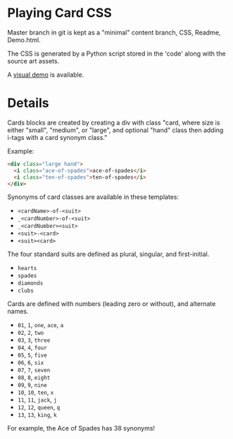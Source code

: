 # Playing Card CSS 

Master branch in git is kept as a "minimal" content branch, CSS, Readme, Demo.html.

The CSS is generated by a Python script stored in the 'code' along with the source art assets.

A [visual demo](https://dothtm.github.io/demo/playing_cards/demo.html) is available.

# Details

Cards blocks are created by creating a div with class "card<size>, where size is either "small", "medium", or "large", and optional "hand" class then adding i-tags with a card synonym class."

Example:

```html
<div class="large hand">
  <i class="ace-of-spades">ace-of-spades</i>
  <i class="ten-of-spades">ten-of-spades</i>
</div>
```

Synonyms of card classes are available in these templates:

- `<cardName>-of-<suit>`
- `_<cardNumber>-of-<suit>`
- `_<cardNumber><suit>`
- `<suit>-<card>`
- `<suit><card>`

The four standard suits are defined as plural, singular, and first-initial.

- `hearts`
- `spades`
- `diamonds`
- `clubs`

Cards are defined with numbers (leading zero or without), and alternate names.

- `01`, `1`, `one`, `ace`, `a`
- `02`, `2`, `two`
- `03`, `3`, `three`
- `04`, `4`, `four`
- `05`, `5`, `five`
- `06`, `6`, `six`
- `07`, `7`, `seven`
- `08`, `8`, `eight`
- `09`, `9`, `nine`
- `10`, `10`, `ten`, `x`
- `11`, `11`, `jack`, `j`
- `12`, `12`, `queen`, `q`
- `13`, `13`, `king`, `k`

For example, the Ace of Spades has 38 synonyms!
